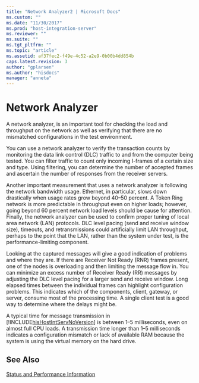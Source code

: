 ```yaml
---
title: "Network Analyzer2 | Microsoft Docs"
ms.custom: ""
ms.date: "11/30/2017"
ms.prod: "host-integration-server"
ms.reviewer: ""
ms.suite: ""
ms.tgt_pltfrm: ""
ms.topic: "article"
ms.assetid: af37fec2-f49e-4c52-a2e9-0b00b4dd854b
caps.latest.revision: 3
author: "gplarsen"
ms.author: "hisdocs"
manager: "anneta"
---
```

# Network Analyzer
A network analyzer, is an important tool for checking the load and throughput on the network as well as verifying that there are no mismatched configurations in the test environment.  
  
 You can use a network analyzer to verify the transaction counts by monitoring the data link control (DLC) traffic to and from the computer being tested. You can filter traffic to count only incoming I-frames of a certain size and type. Using filtering, you can determine the number of accepted frames and ascertain the number of responses from the receiver servers.  
  
 Another important measurement that uses a network analyzer is following the network bandwidth usage. Ethernet, in particular, slows down drastically when usage rates grow beyond 40–50 percent. A Token Ring network is more predictable in throughput even on higher loads; however, going beyond 60 percent network load levels should be cause for attention. Finally, the network analyzer can be used to confirm proper tuning of local area network (LAN) protocols. DLC level pacing (send and receive window size), timeouts, and retransmissions could artificially limit LAN throughput, perhaps to the point that the LAN, rather than the system under test, is the performance-limiting component.  
  
 Looking at the captured messages will give a good indication of problems and where they are. If there are Receiver Not Ready (RNR) frames present, one of the nodes is overloading and then limiting the message flow in. You can minimize an excess number of Receiver Ready (RR) messages by adjusting the DLC level pacing for a larger send and receive window. Long elapsed times between the individual frames can highlight configuration problems. This indicates which of the components, client, gateway, or server, consume most of the processing time. A single client test is a good way to determine where the delays might be.  
  
 A typical time for message transmission in [!INCLUDE[hisHostIntServNoVersion](../includes/hishostintservnoversion-md.md)] is between 1–5 milliseconds, even on almost full CPU loads. A transmission time longer than 1–5 milliseconds indicates a configuration mismatch or lack of available RAM because the system is using the virtual memory on the hard drive.  
  
## See Also  
 [Status and Performance Information](../core/status-and-performance-information1.md)